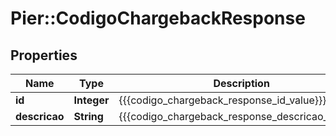 # Pier::CodigoChargebackResponse

## Properties
Name | Type | Description | Notes
------------ | ------------- | ------------- | -------------
**id** | **Integer** | {{{codigo_chargeback_response_id_value}}} | [optional] 
**descricao** | **String** | {{{codigo_chargeback_response_descricao_value}}} | [optional] 


